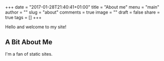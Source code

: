 +++
date = "2017-01-28T21:40:41+01:00"
title = "About me"
menu = "main"
author = ""
slug = "about"
comments = true
image = ""
draft = false
share = true
tags = []
+++

Hello and welcome to my site!

## A Bit About Me

I'm a fan of static sites.

